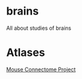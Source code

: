 # brains
All about studies of brains

# Atlases

[Mouse Connectome Project](https://cic.ini.usc.edu/)

